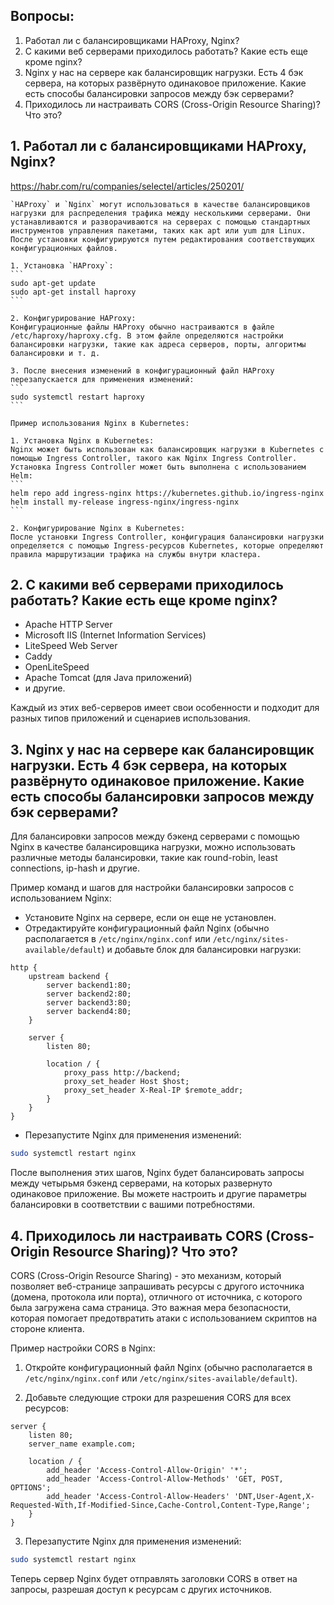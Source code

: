 ## Вопросы:
1. Работал ли с балансировщиками HAProxy, Nginx?
2. С какими веб серверами приходилось работать? Какие есть еще кроме nginx?
3. Nginx у нас на сервере как балансировщик нагрузки. Есть 4 бэк сервера, на которых развёрнуто одинаковое приложение. Какие есть способы балансировки запросов между бэк серверами?
4. Приходилось ли настраивать CORS (Cross-Origin Resource Sharing)? Что это? 

## 1. Работал ли с балансировщиками HAProxy, Nginx?
https://habr.com/ru/companies/selectel/articles/250201/

    `HAProxy` и `Nginx` могут использоваться в качестве балансировщиков нагрузки для распределения трафика между несколькими серверами. Они устанавливаются и разворачиваются на серверах с помощью стандартных инструментов управления пакетами, таких как apt или yum для Linux. После установки конфигурируются путем редактирования соответствующих конфигурационных файлов.

    1. Установка `HAProxy`:
    ```
    sudo apt-get update
    sudo apt-get install haproxy
    ```

    2. Конфигурирование HAProxy:
    Конфигурационные файлы HAProxy обычно настраиваются в файле /etc/haproxy/haproxy.cfg. В этом файле определяются настройки балансировки нагрузки, такие как адреса серверов, порты, алгоритмы балансировки и т. д.

    3. После внесения изменений в конфигурационный файл HAProxy перезапускается для применения изменений:
    ```
    sudo systemctl restart haproxy
    ```

    Пример использования Nginx в Kubernetes:

    1. Установка Nginx в Kubernetes:
    Nginx может быть использован как балансировщик нагрузки в Kubernetes с помощью Ingress Controller, такого как Nginx Ingress Controller. Установка Ingress Controller может быть выполнена с использованием Helm:
    ```
    helm repo add ingress-nginx https://kubernetes.github.io/ingress-nginx
    helm install my-release ingress-nginx/ingress-nginx
    ```

    2. Конфигурирование Nginx в Kubernetes:
    После установки Ingress Controller, конфигурация балансировки нагрузки определяется с помощью Ingress-ресурсов Kubernetes, которые определяют правила маршрутизации трафика на службы внутри кластера.

## 2. С какими веб серверами приходилось работать? Какие есть еще кроме nginx?

- Apache HTTP Server
- Microsoft IIS (Internet Information Services)
- LiteSpeed Web Server
- Caddy
- OpenLiteSpeed
- Apache Tomcat (для Java приложений)
- и другие.

Каждый из этих веб-серверов имеет свои особенности и подходит для разных типов приложений и сценариев использования.

## 3. Nginx у нас на сервере как балансировщик нагрузки. Есть 4 бэк сервера, на которых развёрнуто одинаковое приложение. Какие есть способы балансировки запросов между бэк серверами?

Для балансировки запросов между бэкенд серверами с помощью Nginx в качестве балансировщика нагрузки, можно использовать различные методы балансировки, такие как round-robin, least connections, ip-hash и другие.

Пример команд и шагов для настройки балансировки запросов с использованием Nginx:

- Установите Nginx на сервере, если он еще не установлен.
- Отредактируйте конфигурационный файл Nginx (обычно располагается в `/etc/nginx/nginx.conf` или `/etc/nginx/sites-available/default`) и добавьте блок для балансировки нагрузки:

```nginx
http {
    upstream backend {
        server backend1:80;
        server backend2:80;
        server backend3:80;
        server backend4:80;
    }

    server {
        listen 80;

        location / {
            proxy_pass http://backend;
            proxy_set_header Host $host;
            proxy_set_header X-Real-IP $remote_addr;
        }
    }
}
```

- Перезапустите Nginx для применения изменений:

```bash
sudo systemctl restart nginx
```

После выполнения этих шагов, Nginx будет балансировать запросы между четырьмя бэкенд серверами, на которых развернуто одинаковое приложение. Вы можете настроить и другие параметры балансировки в соответствии с вашими потребностями.

## 4. Приходилось ли настраивать CORS (Cross-Origin Resource Sharing)? Что это?

CORS (Cross-Origin Resource Sharing) - это механизм, который позволяет веб-странице запрашивать ресурсы с другого источника (домена, протокола или порта), отличного от источника, с которого была загружена сама страница. Это важная мера безопасности, которая помогает предотвратить атаки с использованием скриптов на стороне клиента.

Пример настройки CORS в Nginx:

1. Откройте конфигурационный файл Nginx (обычно располагается в `/etc/nginx/nginx.conf` или `/etc/nginx/sites-available/default`).

2. Добавьте следующие строки для разрешения CORS для всех ресурсов:

```nginx
server {
    listen 80;
    server_name example.com;

    location / {
        add_header 'Access-Control-Allow-Origin' '*';
        add_header 'Access-Control-Allow-Methods' 'GET, POST, OPTIONS';
        add_header 'Access-Control-Allow-Headers' 'DNT,User-Agent,X-Requested-With,If-Modified-Since,Cache-Control,Content-Type,Range';
    }
}
```

3. Перезапустите Nginx для применения изменений:

```bash
sudo systemctl restart nginx
```

Теперь сервер Nginx будет отправлять заголовки CORS в ответ на запросы, разрешая доступ к ресурсам с других источников.
